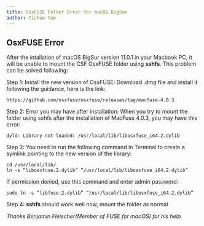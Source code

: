```yaml
---
title: OsxFUSE Folder Error for macOS BigSur
author: Yichao Yao
---
```


## OsxFUSE Error
After the intallation of macOS BigSur version 11.0.1 in your Macbook PC, it will be unable to mount the CSF OsxFUSE folder using **sshfs**.
This problem can be solved following:

Step 1: Install the new version of OsxFUSE:
Download .dmg file and install it following the guidance, here is the link:
```
https://github.com/osxfuse/osxfuse/releases/tag/macfuse-4.0.3
```

Step 2: Error you may have after installation:
When you try to mount the folder using sshfs after the installation of MacFuse 4.0.3, you may have this error:
```
dyld: Library not loaded: /usr/local/lib/libosxfuse_i64.2.dylib
```

Step 3: You need to run the following command in Terminal to create a symlink pointing to the new version of the library:
```
cd /usr/local/lib/
ln -s “libosxfuse.2.dylib” “/usr/local/lib/libosxfuse_i64.2.dylib”
```

If permission denied, use this command and enter admin password:
```
sudo ln -s “libfuse.2.dylib” “/usr/local/lib/libosxfuse_i64.2.dylib”
```

Step 4: **sshfs** should work well now, mount the folder as normal

*Thanks Benjamin Fleischer(Member of FUSE for macOS) for his help*
